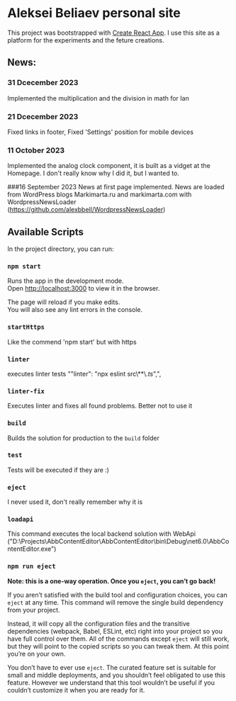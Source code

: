 # Aleksei Beliaev personal site

This project was bootstrapped with [Create React App](https://github.com/facebook/create-react-app).
I use this site as a platform for the experiments and the feture creations.


## News:
### 31 Dcecember 2023
Implemented the multiplication and the division in math for Ian

### 21 Dcecember 2023
Fixed links in footer,
Fixed 'Settings' position for mobile devices

### 11 October 2023
Implemented the analog clock component, it is built as a vidget at the Homepage. I don't really know why I did it, but I wanted to.

###16 September 2023
News at first page implemented. News are loaded from WordPress blogs Markimarta.ru and markimarta.com with WordpressNewsLoader (https://github.com/alexbbell/WordpressNewsLoader)

## Available Scripts

In the project directory, you can run:
### `npm start`
Runs the app in the development mode.\
Open [http://localhost:3000](http://localhost:3000) to view it in the browser.

The page will reload if you make edits.\
You will also see any lint errors in the console.


 ### `startHttps`
 Like the commend 'npm start' but with https


### `linter`
executes linter tests ""linter": "npx eslint src\\**\\*.ts*",",


### `linter-fix`
Executes linter and fixes all found problems. Better not to use it

### `build`
Builds the solution for production to the `build` folder


### `test`
Tests will be executed if they are :)

### `eject`
I never used it, don't really remember why it is

### `loadapi`
This command executes the local backend solution with WebApi
("D:\\Projects\\AbbContentEditor\\AbbContentEditor\\bin\\Debug\\net6.0\\AbbContentEditor.exe")


### `npm run eject`

**Note: this is a one-way operation. Once you `eject`, you can’t go back!**

If you aren’t satisfied with the build tool and configuration choices, you can `eject` at any time. This command will remove the single build dependency from your project.

Instead, it will copy all the configuration files and the transitive dependencies (webpack, Babel, ESLint, etc) right into your project so you have full control over them. All of the commands except `eject` will still work, but they will point to the copied scripts so you can tweak them. At this point you’re on your own.

You don’t have to ever use `eject`. The curated feature set is suitable for small and middle deployments, and you shouldn’t feel obligated to use this feature. However we understand that this tool wouldn’t be useful if you couldn’t customize it when you are ready for it.

